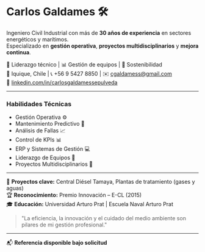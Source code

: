 # Carlos Galdames 🛠️

Ingeniero Civil Industrial con más de **30 años de experiencia** en sectores energéticos y marítimos.  
Especializado en **gestión operativa**, **proyectos multidisciplinarios** y **mejora continua**.

🔧 Liderazgo técnico | 📊 Gestión de equipos | 🌱 Sostenibilidad  
📍 Iquique, Chile | 📞 +56 9 5427 8850 | ✉️ [cgaldamess@gmail.com](mailto:cgaldamess@gmail.com)  
🔗 [linkedin.com/in/carlosgaldamessepulveda](https://linkedin.com/in/carlosgaldamessepulveda)  

---

### Habilidades Técnicas
- Gestión Operativa ⚙️
- Mantenimiento Predictivo 🔧
- Análisis de Fallas 📈
- Control de KPIs 📊
- ERP y Sistemas de Gestión 💻
- Liderazgo de Equipos 👥
- Proyectos Multidisciplinarios 🧩

---

📌 **Proyectos clave:** Central Diésel Tamaya, Plantas de tratamiento (gases y aguas)  
🏆 **Reconocimiento:** Premio Innovación – E-CL (2015)  
🎓 **Educación:** Universidad Arturo Prat | Escuela Naval Arturo Prat

> "La eficiencia, la innovación y el cuidado del medio ambiente son pilares de mi gestión profesional."

---

📬 **Referencia disponible bajo solicitud**
